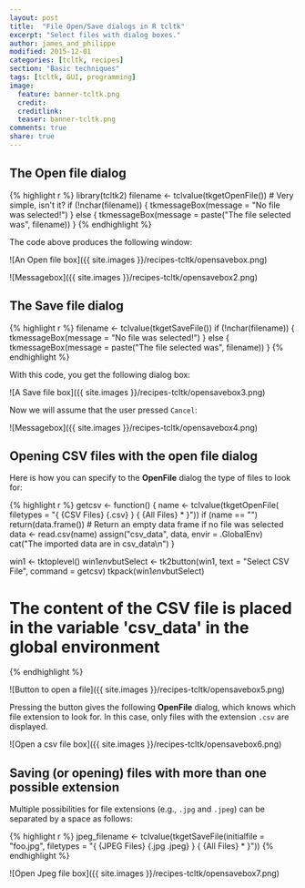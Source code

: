 ```yaml
---
layout: post
title:  "File Open/Save dialogs in R tcltk"
excerpt: "Select files with dialog boxes."
author: james_and_philippe
modified: 2015-12-01
categories: [tcltk, recipes]
section: "Basic techniques"
tags: [tcltk, GUI, programming]
image:
  feature: banner-tcltk.png
  credit: 
  creditlink: 
  teaser: banner-tcltk.png
comments: true
share: true
---
```


## The Open file dialog


{% highlight r %}
library(tcltk2)
filename <- tclvalue(tkgetOpenFile()) # Very simple, isn't it?
if (!nchar(filename)) {
  tkmessageBox(message = "No file was selected!")
} else {
  tkmessageBox(message = paste("The file selected was", filename))
}
{% endhighlight %}

The code above produces the following window:

![An Open file box]({{ site.images }}/recipes-tcltk/opensavebox.png)

![Messagebox]({{ site.images }}/recipes-tcltk/opensavebox2.png)


## The Save file dialog


{% highlight r %}
filename <- tclvalue(tkgetSaveFile())
if (!nchar(filename)) {
  tkmessageBox(message = "No file was selected!")
} else {
  tkmessageBox(message = paste("The file selected was", filename))
}
{% endhighlight %}

With this code, you get the following dialog box:

![A Save file box]({{ site.images }}/recipes-tcltk/opensavebox3.png)

Now we will assume that the user pressed `Cancel`:

![Messagebox]({{ site.images }}/recipes-tcltk/opensavebox4.png)


## Opening CSV files with the open file dialog

Here is how you can specify to the **OpenFile** dialog the type of files to look for:


{% highlight r %}
getcsv <- function() {
  name <- tclvalue(tkgetOpenFile(
    filetypes = "{ {CSV Files} {.csv} } { {All Files} * }"))
  if (name == "")
    return(data.frame()) # Return an empty data frame if no file was selected
  data <- read.csv(name)
  assign("csv_data", data, envir = .GlobalEnv)
  cat("The imported data are in csv_data\n")
}

win1 <- tktoplevel()
win1$env$butSelect <- tk2button(win1, text = "Select CSV File", command = getcsv)
tkpack(win1$env$butSelect)
# The content of the CSV file is placed in the variable 'csv_data' in the global environment
{% endhighlight %}

![Button to open a file]({{ site.images }}/recipes-tcltk/opensavebox5.png)

Pressing the button gives the following **OpenFile** dialog, which knows which file extension to look for. In this case, only files with the extension `.csv` are displayed.

![Open a csv file box]({{ site.images }}/recipes-tcltk/opensavebox6.png)


## Saving (or opening) files with more than one possible extension

Multiple possibilities for file extensions (e.g., `.jpg` and `.jpeg`) can be separated by a space as follows:


{% highlight r %}
jpeg_filename <- tclvalue(tkgetSaveFile(initialfile = "foo.jpg",
  filetypes = "{ {JPEG Files} {.jpg .jpeg} } { {All Files} * }"))
{% endhighlight %}

![Open Jpeg file box]({{ site.images }}/recipes-tcltk/opensavebox7.png)
